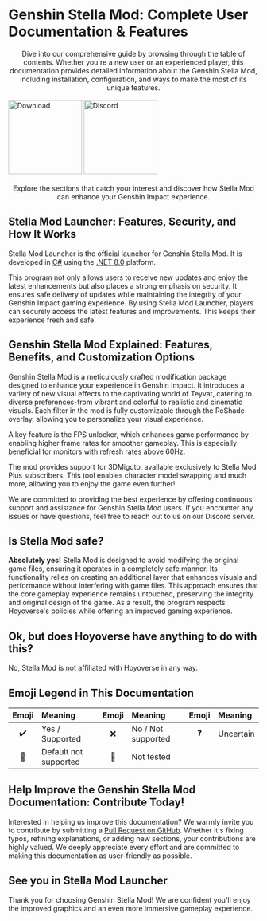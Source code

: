 [//]: # (Title: Genshin Stella Mod: Installation, Features, and Complete Guide)
[//]: # (Description: Learn how to install and use Genshin Stella Mod to enhance your Genshin Impact experience. Discover features like ReShade, FPS Unlocker, and 3DMigoto, all while maintaining game safety.)
[//]: # (Tags: Genshin Stella Mod, Stella Mod installation guide, Genshin Impact mods, ReShade for Genshin Impact, FPS Unlocker benefits, 3DMigoto customization, Stella Mod safety, secure Genshin mods, Stella Mod features, Genshin Stella Mod user documentation, Stella Mod Plus)
[//]: # (Canonical: /genshin-stella-mod/docs?page=introduction)
[//]: # (Contributors: Sefinek)

# Genshin Stella Mod: Complete User Documentation & Features
<div align="center">
    Dive into our comprehensive guide by browsing through the table of contents.
    Whether you're a new user or an experienced player, this documentation provides detailed information about the Genshin Stella Mod, including installation, configuration, and ways to make the most of its unique features.
</div>
<br>

<div class="mafumafu-container">
    <div class="bottom-image">
        <a href="https://sefinek.net/genshin-stella-mod?download=true&referrer=introduction"><img src="https://sefinek.net/images/stella/mafumafu/download.png" alt="Download" height="148"></a>
        <a href="https://discord.com/invite/k2wfGRq4dT" target="_blank"><img src="https://sefinek.net/images/stella/mafumafu/discord.png" alt="Discord" height="148"></a>
    </div>
</div>
<br>

<div align="center">
    Explore the sections that catch your interest and discover how Stella Mod can enhance your Genshin Impact experience.
</div>


## Stella Mod Launcher: Features, Security, and How It Works <!-- {#launcher-features} -->
Stella Mod Launcher is the official launcher for Genshin Stella Mod. It is developed in [C#](https://learn.microsoft.com/dotnet/csharp) using the [.NET 8.0](https://dotnet.microsoft.com/en-us/download/dotnet/8.0) platform.  

This program not only allows users to receive new updates and enjoy the latest enhancements but also places a strong emphasis on security. It ensures safe delivery of updates while maintaining the integrity of your Genshin Impact gaming experience. By using Stella Mod Launcher, players can securely access the latest features and improvements. This keeps their experience fresh and safe.


## Genshin Stella Mod Explained: Features, Benefits, and Customization Options <!-- {#features-benefits-customization} -->
Genshin Stella Mod is a meticulously crafted modification package designed to enhance your experience in Genshin Impact.
It introduces a variety of new visual effects to the captivating world of Teyvat, catering to diverse preferences-from vibrant and colorful to realistic and cinematic visuals.
Each filter in the mod is fully customizable through the ReShade overlay, allowing you to personalize your visual experience.

A key feature is the FPS unlocker, which enhances game performance by enabling higher frame rates for smoother gameplay. This is especially beneficial for monitors with refresh rates above 60Hz.

The mod provides support for 3DMigoto, available exclusively to Stella Mod Plus subscribers. This tool enables character model swapping and much more, allowing you to enjoy the game even further!

We are committed to providing the best experience by offering continuous support and assistance for Genshin Stella Mod users.
If you encounter any issues or have questions, feel free to reach out to us on our Discord server.


## Is Stella Mod safe? <!-- {#is-it-safe} -->
**Absolutely yes!** Stella Mod is designed to avoid modifying the original game files, ensuring it operates in a completely safe manner.
Its functionality relies on creating an additional layer that enhances visuals and performance without interfering with game files. This approach ensures that the core gameplay experience remains untouched, preserving the integrity and original design of the game. As a result, the program respects Hoyoverse's policies while offering an improved gaming experience.


## Ok, but does Hoyoverse have anything to do with this? <!-- {#hoyoverse-affiliation} -->
No, Stella Mod is not affiliated with Hoyoverse in any way.


## Emoji Legend in This Documentation <!-- {#emoji-legend} -->
| Emoji                         | <div align="left">Meaning</div> | Emoji                        | <div align="left">Meaning</div> | Emoji                       | <div align="left">Meaning</div> |
|-------------------------------|---------------------------------|:-----------------------------|:--------------------------------|:----------------------------|:--------------------------------|
| <div align="center">✔️</div>  | Yes / Supported                 | <div align="center">❌️</div> | No / Not supported              | <div align="center">❓</div> | Uncertain                       |
| <div align="center">🎯️</div> | Default not supported           | <div align="center">🤔</div> | Not tested                      |                             |                                 |


## Help Improve the Genshin Stella Mod Documentation: Contribute Today! <!-- {#contributing} -->
Interested in helping us improve this documentation? We warmly invite you to contribute by submitting a [Pull Request on GitHub](https://github.com/sefinek/Stella-Mod-Documentation/pulls).
Whether it's fixing typos, refining explanations, or adding new sections, your contributions are highly valued.
We deeply appreciate every effort and are committed to making this documentation as user-friendly as possible.


## See you in Stella Mod Launcher <!-- {#closing-note} -->
Thank you for choosing Genshin Stella Mod! We are confident you'll enjoy the improved graphics and an even more immersive gameplay experience.